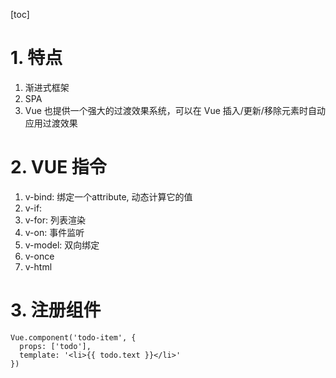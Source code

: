 [toc]

# 1. 特点
1. 渐进式框架
2. SPA
3. Vue 也提供一个强大的过渡效果系统，可以在 Vue 插入/更新/移除元素时自动应用过渡效果

# 2. VUE 指令
1. v-bind: 绑定一个attribute, 动态计算它的值
2. v-if: 
3. v-for: 列表渲染
4. v-on: 事件监听
5. v-model: 双向绑定
6. v-once
7. v-html


# 3. 注册组件
```
Vue.component('todo-item', {
  props: ['todo'],
  template: '<li>{{ todo.text }}</li>'
})
```